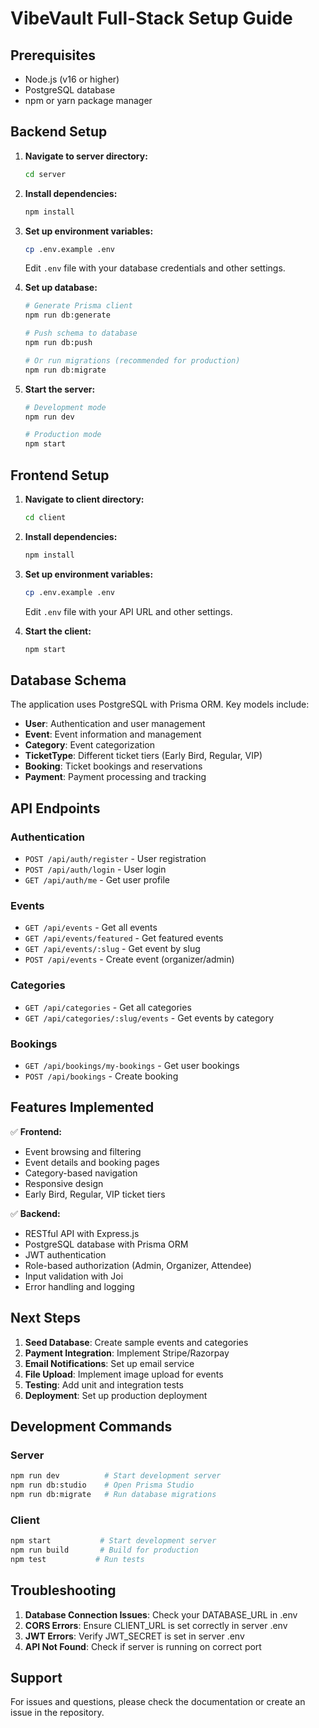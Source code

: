 # VibeVault Full-Stack Setup Guide

## Prerequisites

- Node.js (v16 or higher)
- PostgreSQL database
- npm or yarn package manager

## Backend Setup

1. **Navigate to server directory:**
   ```bash
   cd server
   ```

2. **Install dependencies:**
   ```bash
   npm install
   ```

3. **Set up environment variables:**
   ```bash
   cp .env.example .env
   ```
   Edit `.env` file with your database credentials and other settings.

4. **Set up database:**
   ```bash
   # Generate Prisma client
   npm run db:generate
   
   # Push schema to database
   npm run db:push
   
   # Or run migrations (recommended for production)
   npm run db:migrate
   ```

5. **Start the server:**
   ```bash
   # Development mode
   npm run dev
   
   # Production mode
   npm start
   ```

## Frontend Setup

1. **Navigate to client directory:**
   ```bash
   cd client
   ```

2. **Install dependencies:**
   ```bash
   npm install
   ```

3. **Set up environment variables:**
   ```bash
   cp .env.example .env
   ```
   Edit `.env` file with your API URL and other settings.

4. **Start the client:**
   ```bash
   npm start
   ```

## Database Schema

The application uses PostgreSQL with Prisma ORM. Key models include:

- **User**: Authentication and user management
- **Event**: Event information and management
- **Category**: Event categorization
- **TicketType**: Different ticket tiers (Early Bird, Regular, VIP)
- **Booking**: Ticket bookings and reservations
- **Payment**: Payment processing and tracking

## API Endpoints

### Authentication
- `POST /api/auth/register` - User registration
- `POST /api/auth/login` - User login
- `GET /api/auth/me` - Get user profile

### Events
- `GET /api/events` - Get all events
- `GET /api/events/featured` - Get featured events
- `GET /api/events/:slug` - Get event by slug
- `POST /api/events` - Create event (organizer/admin)

### Categories
- `GET /api/categories` - Get all categories
- `GET /api/categories/:slug/events` - Get events by category

### Bookings
- `GET /api/bookings/my-bookings` - Get user bookings
- `POST /api/bookings` - Create booking

## Features Implemented

✅ **Frontend:**
- Event browsing and filtering
- Event details and booking pages
- Category-based navigation
- Responsive design
- Early Bird, Regular, VIP ticket tiers

✅ **Backend:**
- RESTful API with Express.js
- PostgreSQL database with Prisma ORM
- JWT authentication
- Role-based authorization (Admin, Organizer, Attendee)
- Input validation with Joi
- Error handling and logging

## Next Steps

1. **Seed Database**: Create sample events and categories
2. **Payment Integration**: Implement Stripe/Razorpay
3. **Email Notifications**: Set up email service
4. **File Upload**: Implement image upload for events
5. **Testing**: Add unit and integration tests
6. **Deployment**: Set up production deployment

## Development Commands

### Server
```bash
npm run dev          # Start development server
npm run db:studio    # Open Prisma Studio
npm run db:migrate   # Run database migrations
```

### Client
```bash
npm start           # Start development server
npm run build       # Build for production
npm test           # Run tests
```

## Troubleshooting

1. **Database Connection Issues**: Check your DATABASE_URL in .env
2. **CORS Errors**: Ensure CLIENT_URL is set correctly in server .env
3. **JWT Errors**: Verify JWT_SECRET is set in server .env
4. **API Not Found**: Check if server is running on correct port

## Support

For issues and questions, please check the documentation or create an issue in the repository.